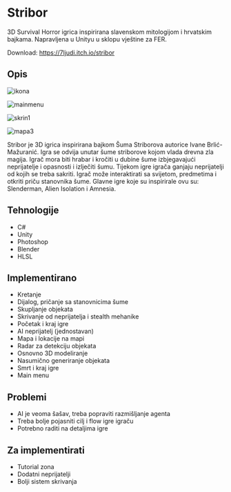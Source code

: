 # Stribor
3D Survival Horror igrica inspirirana slavenskom mitologijom i hrvatskim bajkama. Napravljena u Unityu u sklopu vještine za FER.

Download: https://7ljudi.itch.io/stribor

## Opis
![ikona](https://github.com/user-attachments/assets/e451e24e-f0dc-4f31-ac95-fcc265ccb992)

![mainmenu](https://github.com/user-attachments/assets/631736b0-e2aa-4fdf-bff2-7e700dfef2fc)

![skrin1](https://github.com/user-attachments/assets/fe8c18b0-8133-4f40-bde1-ecf9fbb02931)

![mapa3](https://github.com/user-attachments/assets/fb923050-1dd5-4d5d-8c0f-6587d4739b0a)


Stribor je 3D igrica inspirirana bajkom Šuma Striborova autorice Ivane Brlić-Mažuranić. Igra se odvija unutar šume striborove kojom vlada drevna zla magija. Igrač mora biti hrabar i kročiti u dubine šume izbjegavajući neprijatelje i opasnosti i izlječiti šumu.
Tijekom igre igrača ganjaju neprijatelji od kojih se treba sakriti. Igrač može interaktirati sa svijetom, predmetima i otkriti priču stanovnika šume.
Glavne igre koje su inspirirale ovu su: Slenderman, Alien Isolation i Amnesia.
## Tehnologije
- C#
- Unity
- Photoshop
- Blender
- HLSL
## Implementirano
- Kretanje
- Dijalog, pričanje sa stanovnicima šume
- Skupljanje objekata
- Skrivanje od neprijatelja i stealth mehanike
- Početak i kraj igre
- AI neprijatelj (jednostavan)
- Mapa i lokacije na mapi
- Radar za detekciju objekata
- Osnovno 3D modeliranje
- Nasumično generiranje objekata
- Smrt i kraj igre
- Main menu
## Problemi
- AI je veoma šašav, treba popraviti razmišljanje agenta
- Treba bolje pojasniti cilj i flow igre igraču
- Potrebno raditi na detaljima igre
## Za implementirati
- Tutorial zona
- Dodatni neprijatelji
- Bolji sistem skrivanja
